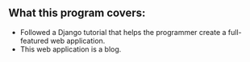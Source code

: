 What this program covers:
-------------------------

- Followed a Django tutorial that helps the programmer create a full-featured web application.
- This web application is a blog.